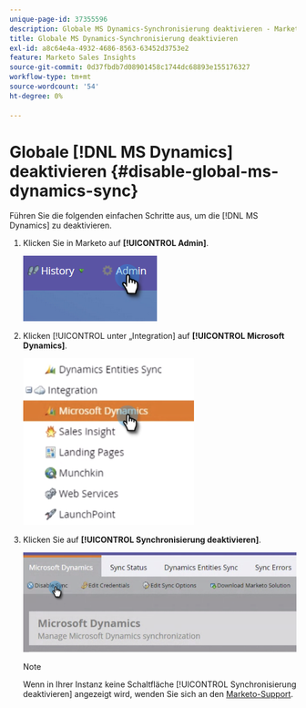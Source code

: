 ```yaml
---
unique-page-id: 37355596
description: Globale MS Dynamics-Synchronisierung deaktivieren - Marketo-Dokumente - Produktdokumentation
title: Globale MS Dynamics-Synchronisierung deaktivieren
exl-id: a8c64e4a-4932-4686-8563-63452d3753e2
feature: Marketo Sales Insights
source-git-commit: 0d37fbdb7d08901458c1744dc68893e155176327
workflow-type: tm+mt
source-wordcount: '54'
ht-degree: 0%

---
```


# Globale [!DNL MS Dynamics] deaktivieren {#disable-global-ms-dynamics-sync}

Führen Sie die folgenden einfachen Schritte aus, um die [!DNL MS Dynamics] zu deaktivieren.

1. Klicken Sie in Marketo auf **[!UICONTROL Admin]**.

   ![](assets/one.png)

1. Klicken [!UICONTROL  unter „Integration] auf **[!UICONTROL Microsoft Dynamics]**.

   ![](assets/two.png)

1. Klicken Sie auf **[!UICONTROL Synchronisierung deaktivieren]**.

   ![](assets/three.png)

   >[!NOTE]
   >
   >Wenn in Ihrer Instanz keine Schaltfläche [!UICONTROL Synchronisierung deaktivieren] angezeigt wird, wenden Sie sich an den [Marketo-Support](https://nation.marketo.com/t5/Support/ct-p/Support).
